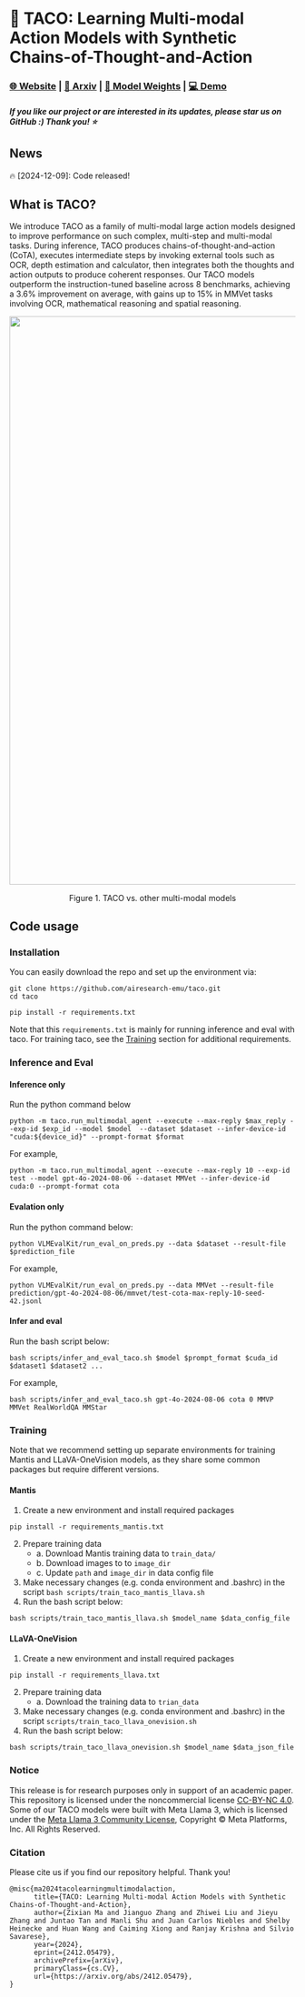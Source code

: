 # 🌮 TACO: Learning Multi-modal Action Models with Synthetic Chains-of-Thought-and-Action

<h3 align="left"> <a href="https://taco-project.github.io/">🌐 Website</a> | <a href="https://arxiv.org/pdf/2412.05479">📑 Arxiv</a> | <a href="https://huggingface.co/collections/Salesforce/taco-models-6764b2ad9ed8cf7fc0946581">🤗 Model Weights</a> | <a href="">💻 Demo</a></h3>
    
<h5 align="left"> If you like our project or are interested in its updates, please star us on GitHub :) Thank you! ⭐ </h2>

## News
 
 🔥 [2024-12-09]: Code released!

## What is TACO?
We introduce TACO as a family of multi-modal large action models designed to improve performance on such complex, multi-step and multi-modal tasks. During inference, TACO produces chains-of-thought-and–action (CoTA), executes intermediate steps by invoking external tools such as OCR, depth estimation and calculator, then integrates both the thoughts and action outputs to produce coherent responses. Our TACO models outperform the instruction-tuned baseline across 8 benchmarks, achieving a 3.6% improvement on average, with gains up to 15% in MMVet tasks involving OCR, mathematical reasoning and spatial reasoning. 

<p align="center">
  <img src="image/teaser.png" width="1000" style="margin-bottom: 0.2;"/>
  <p align="center">Figure 1. TACO vs. other multi-modal models</p>
<p>

## Code usage
### Installation
You can easily download the repo and set up the environment via:
```
git clone https://github.com/airesearch-emu/taco.git
cd taco

pip install -r requirements.txt
```
Note that this ```requirements.txt``` is mainly for running inference and eval with taco. For training taco, see the [Training](#training) section for additional requirements.
### Inference and Eval
#### Inference only
Run the python command below
```
python -m taco.run_multimodal_agent --execute --max-reply $max_reply --exp-id $exp_id --model $model  --dataset $dataset --infer-device-id "cuda:${device_id}" --prompt-format $format
```
For example,
```
python -m taco.run_multimodal_agent --execute --max-reply 10 --exp-id test --model gpt-4o-2024-08-06 --dataset MMVet --infer-device-id cuda:0 --prompt-format cota
```

#### Evalation only
Run the python command below:
```
python VLMEvalKit/run_eval_on_preds.py --data $dataset --result-file $prediction_file 
```
For example,
```
python VLMEvalKit/run_eval_on_preds.py --data MMVet --result-file prediction/gpt-4o-2024-08-06/mmvet/test-cota-max-reply-10-seed-42.jsonl
```
#### Infer and eval
Run the bash script below:
```
bash scripts/infer_and_eval_taco.sh $model $prompt_format $cuda_id $dataset1 $dataset2 ...
```
For example,
```
bash scripts/infer_and_eval_taco.sh gpt-4o-2024-08-06 cota 0 MMVP MMVet RealWorldQA MMStar 
```
### Training
Note that we recommend setting up separate environments for training Mantis and LLaVA-OneVision models, as they share some common packages but require different versions. 

#### Mantis
1. Create a new environment and install required packages
```
pip install -r requirements_mantis.txt
```
2. Prepare training data 
   - a. Download Mantis training data to ```train_data/```
   - b. Download images to to ```image_dir```
   - c. Update ```path``` and ```image_dir``` in data config file
3. Make necessary changes (e.g. conda environment and .bashrc) in the script ```bash scripts/train_taco_mantis_llava.sh```
4. Run the bash script below:
```
bash scripts/train_taco_mantis_llava.sh $model_name $data_config_file
```
#### LLaVA-OneVision
1. Create a new environment and install required packages
```
pip install -r requirements_llava.txt
```
2. Prepare training data
   - a. Download the training data to ```trian_data```
3. Make necessary changes (e.g. conda environment and .bashrc) in the script ```scripts/train_taco_llava_onevision.sh```
4. Run the bash script below:
```
bash scripts/train_taco_llava_onevision.sh $model_name $data_json_file
```

### Notice
This release is for research purposes only in support of an academic paper. This repository is licensed under the noncommercial license [CC-BY-NC 4.0](https://creativecommons.org/licenses/by-nc/4.0/). 
Some of our TACO models were built with Meta Llama 3, which is licensed under the [Meta Llama 3 Community License](https://www.llama.com/llama3/license/), Copyright © Meta Platforms, Inc. All Rights Reserved.

### Citation
Please cite us if you find our repository helpful. Thank you!
```
@misc{ma2024tacolearningmultimodalaction,
      title={TACO: Learning Multi-modal Action Models with Synthetic Chains-of-Thought-and-Action}, 
      author={Zixian Ma and Jianguo Zhang and Zhiwei Liu and Jieyu Zhang and Juntao Tan and Manli Shu and Juan Carlos Niebles and Shelby Heinecke and Huan Wang and Caiming Xiong and Ranjay Krishna and Silvio Savarese},
      year={2024},
      eprint={2412.05479},
      archivePrefix={arXiv},
      primaryClass={cs.CV},
      url={https://arxiv.org/abs/2412.05479}, 
}
```
